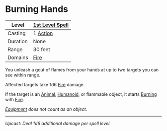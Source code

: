 # Burning Hands

| Level    | [1st Level Spell](1st%20Level%20Spells.md)                            |
| -------- | --------------------------------------------------------------------- |
| Casting  | 1 [Action](../../../../Game%20Procedures/Core%20Procedures/Action.md) |
| Duration | None                                                                  |
| Range    | 30 feet                                                               |
| Domains  | [Fire](../../Spell%20Domains/Fire.md)                                 |

You unleash a gout of flames from your hands at up to two targets you can see within range.

Affected targets take 1d6 [Fire](../../../../Game%20Procedures/Combat/Damage%20Types/Fire.md) damage.

If the target is an [Animal](../../../../Resources%20for%20GMs/Creature%20Types/Animal.md), [Humanoid](../../../../Resources%20for%20GMs/Creature%20Types/Humanoid.md), or flammable object, it starts [Burning](../../../../Game%20Procedures/Conditions/Burning.md) with [Fire](../../../../Game%20Procedures/Combat/Damage%20Types/Fire.md).

*[Equipment](../../../../Player%20Characters/Derived%20Statistics/Equipment.md) does not count as an object*.

---
*Upcast: Deal 1d6 additional damage per spell level.*
